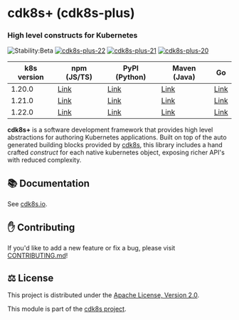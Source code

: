 # cdk8s+ (cdk8s-plus)

### High level constructs for Kubernetes

![Stability:Beta](https://img.shields.io/badge/stability-beta-orange)
[![cdk8s-plus-22](https://img.shields.io/github/workflow/status/cdk8s-team/cdk8s-plus/release-k8s.22?label=cdk8s-plus-22&logo=GitHub)](https://github.com/cdk8s-team/cdk8s-plus/actions/workflows/release-k8s.22.yml)
[![cdk8s-plus-21](https://img.shields.io/github/workflow/status/cdk8s-team/cdk8s-plus/release-k8s.21?label=cdk8s-plus-21&logo=GitHub)](https://github.com/cdk8s-team/cdk8s-plus/actions/workflows/release-k8s.21.yml)
[![cdk8s-plus-20](https://img.shields.io/github/workflow/status/cdk8s-team/cdk8s-plus/release-k8s.20?label=cdk8s-plus-20&logo=GitHub)](https://github.com/cdk8s-team/cdk8s-plus/actions/workflows/release-k8s.20.yml)

| k8s version | npm (JS/TS) | PyPI (Python) | Maven (Java) | Go |
| --- | --- | --- | --- | --- |
| 1.20.0 | [Link](https://www.npmjs.com/package/cdk8s-plus-20) | [Link](https://pypi.org/project/cdk8s-plus-20/) | [Link](https://search.maven.org/artifact/org.cdk8s/cdk8s-plus-20) | [Link](https://github.com/cdk8s-team/cdk8s-plus-go/tree/k8s.20) |
| 1.21.0 | [Link](https://www.npmjs.com/package/cdk8s-plus-21) | [Link](https://pypi.org/project/cdk8s-plus-21/) | [Link](https://search.maven.org/artifact/org.cdk8s/cdk8s-plus-21) | [Link](https://github.com/cdk8s-team/cdk8s-plus-go/tree/k8s.21) |
| 1.22.0 | [Link](https://www.npmjs.com/package/cdk8s-plus-22) | [Link](https://pypi.org/project/cdk8s-plus-22/) | [Link](https://search.maven.org/artifact/org.cdk8s/cdk8s-plus-22) | [Link](https://github.com/cdk8s-team/cdk8s-plus-go/tree/k8s.22) |

**cdk8s+** is a software development framework that provides high level
abstractions for authoring Kubernetes applications. Built on top of the auto
generated building blocks provided by [cdk8s](../cdk8s), this library includes a
hand crafted *construct* for each native kubernetes object, exposing richer
API's with reduced complexity.

## :books: Documentation

See [cdk8s.io](https://cdk8s.io/docs/latest/plus).

## :raised_hand: Contributing

If you'd like to add a new feature or fix a bug, please visit
[CONTRIBUTING.md](CONTRIBUTING.md)!

## :balance_scale: License

This project is distributed under the [Apache License, Version 2.0](./LICENSE).

This module is part of the [cdk8s project](https://github.com/cdk8s-team).

